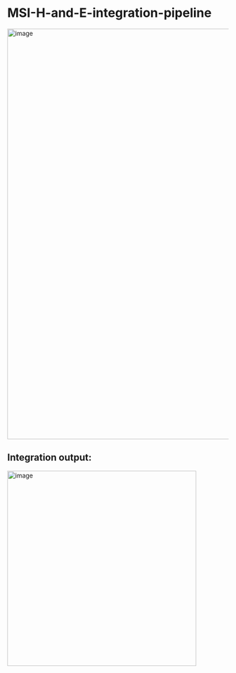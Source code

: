 # MSI-H-and-E-integration-pipeline
<img width="1598" height="934" alt="image" src="https://github.com/user-attachments/assets/3e77a744-2c1a-422e-a3d5-cbe6650c1573" />


## Integration output:
<img width="430" height="444" alt="image" src="https://github.com/user-attachments/assets/9811b6bd-219c-4797-8bbd-5ccac4410f15" />
